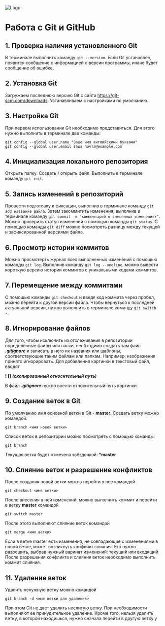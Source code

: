 ![Logo](Git-Logo-1788C.png)
# Работа с Git и GitHub

## 1. Проверка наличия установленного Git
В терминале выполнить команду `git --version`. Если Git установлен, появится сообщение с информацией о версии программы, иначе будет сообщение об ошибке.

## 2. Установка Git
Загружаем последнюю версию Git с сайта https://git-scm.com/downloads.
Устанавливаем с настройками по умолчанию.

## 3. Настройка Git
При первом использовании Git необходимо представиться. Для этого нужно выполнить в терминале две команды:
```
git config --global user.name "Ваше имя английскими буквами"
git config --global user.email ваша почта@example.com
```

## 4. Инициализация локального репозитория
Открыть папку. Создать / открыть  файл. Выполнить в терминале команду `git init`.

## 5. Запись изменений в репозиторий
Провести подготовку к фиксации, выполнив в терминале команду `git add название файла`. Затем закоммитить изменения, выполнив в терминале команду `git commit -m "комментарий о внесенных изменениях"`. Можно проверить статус изменений с помощью команды `git status`. С помощью команды `git diff` можно посмотреть разницу между текущей и зафиксированной версиями файла.

## 6. Просмотр истории коммитов
Можно просмотерть журнал всех выполненных изменений с помощью команды `git log`. Выполнив команду `git log --oneline`, можно вывести короткую версию истории коммитов с уникальными кодами коммитов.

## 7. Перемещение между коммитами
С помощью команды `git checkout` и введя код коммита через пробел, можно перейти к другой версии файла. Чтобы вернуться к последней актуальной версии, нужно выполнить в терминале команду `git switch -`.

## 8. Игнорирование файлов
Для того, чтобы исключить из отслеживания в репозитории определённые файлы или папки, необходимо создать там файл ***.gitignore*** и записать в него их названия или шаблоны, соответствующие таким файлам или папкам.
Например, изображения принято игнорировать. Для добавления картинки в текстовый файл, вводят

**!** **[]** ***(скопированный относительный путь)***

В файл ***.gitignore*** нужно внести относительный путь картинки.

## 9. Создание веток в Git
По умолчанию имя основной ветки в Git - **master**.
Создать ветку можно командой:
```
git branch <имя новой ветки>
```
Список веток в репозитории можно посмотреть с помощью команды:
```
git branch
```
Текущая ветка будет отмечена звёздочкой: **\*master**

## 10. Слияние веток и разрешение конфликтов

После создания новой ветки можно перейти в нее командой
```
git checkout <имя ветки>
```
После внесения в ней изменений, можно выполнить коммит и перейти в ветку **master** командой
```
git switch master
```
После этого выполняют слияние веток командой
```
git merge <имя ветки>
```
Если в ветке master есть изменения, не совпадающие с изменениями в новой ветке, может возникнуть конфликт слияния. Его нужно разрешить, выбрав нужный варинат изменений: текущий или входящий.
После разрешения конфликта и слияния веток необходимо выполнить коммит слияния.

## 11. Удаление веток
Удалить ненужную ветку можно командой
```
git branch -d <имя ветки для удаления>
```
При этом Git не дает удалить неслитую ветку. При необходимости выполняют ее принудительное удаление. Кроме того, нельзя удалить ветку, в которой находишься, нужно сначала перейти в другую ветку.y